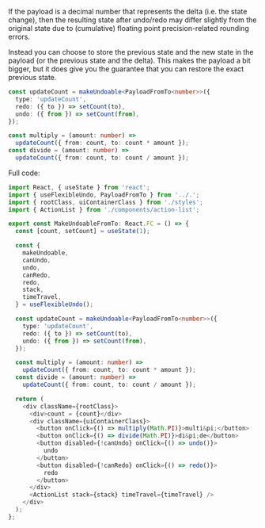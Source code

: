 If the payload is a decimal number that represents the delta (i.e. the state change), then the resulting state after undo/redo may differ slightly from the original state due to (cumulative) floating point precision-related rounding errors.

Instead you can choose to store the previous state and the new state in the payload (or the previous state and the delta). This makes the payload a bit bigger, but it does give you the guarantee that you can restore the exact previous state.

```typescript
const updateCount = makeUndoable<PayloadFromTo<number>>({
  type: 'updateCount',
  redo: ({ to }) => setCount(to),
  undo: ({ from }) => setCount(from),
});

const multiply = (amount: number) =>
  updateCount({ from: count, to: count * amount });
const divide = (amount: number) =>
  updateCount({ from: count, to: count / amount });
```

Full code:

```typescript
import React, { useState } from 'react';
import { useFlexibleUndo, PayloadFromTo } from '../.';
import { rootClass, uiContainerClass } from './styles';
import { ActionList } from './components/action-list';

export const MakeUndoableFromTo: React.FC = () => {
  const [count, setCount] = useState(1);

  const {
    makeUndoable,
    canUndo,
    undo,
    canRedo,
    redo,
    stack,
    timeTravel,
  } = useFlexibleUndo();

  const updateCount = makeUndoable<PayloadFromTo<number>>({
    type: 'updateCount',
    redo: ({ to }) => setCount(to),
    undo: ({ from }) => setCount(from),
  });

  const multiply = (amount: number) =>
    updateCount({ from: count, to: count * amount });
  const divide = (amount: number) =>
    updateCount({ from: count, to: count / amount });

  return (
    <div className={rootClass}>
      <div>count = {count}</div>
      <div className={uiContainerClass}>
        <button onClick={() => multiply(Math.PI)}>multi&pi;</button>
        <button onClick={() => divide(Math.PI)}>di&pi;de</button>
        <button disabled={!canUndo} onClick={() => undo()}>
          undo
        </button>
        <button disabled={!canRedo} onClick={() => redo()}>
          redo
        </button>
      </div>
      <ActionList stack={stack} timeTravel={timeTravel} />
    </div>
  );
};
```
